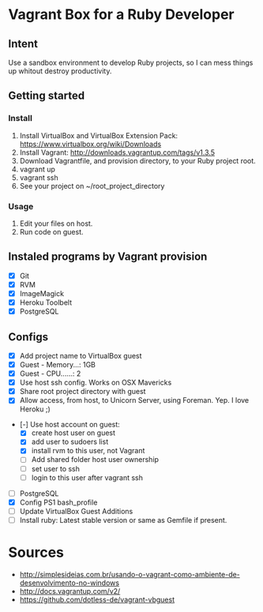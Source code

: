 # Vagrant Box for a Ruby Developer

## Intent

Use a sandbox environment to develop Ruby projects, so I can mess things up whitout destroy productivity.

## Getting started

### Install

 1. Install VirtualBox and VirtualBox Extension Pack: https://www.virtualbox.org/wiki/Downloads
 1. Install Vagrant: http://downloads.vagrantup.com/tags/v1.3.5
 1. Download Vagrantfile, and provision directory, to your Ruby project root.
 1. vagrant up
 1. vagrant ssh
 1. See your project on ~/root_project_directory

### Usage

 1. Edit your files on host.
 1. Run code on guest.


## Instaled programs by Vagrant provision

 - [x] Git
 - [x] RVM
 - [x] ImageMagick
 - [x] Heroku Toolbelt
 - [x] PostgreSQL

## Configs

 - [x] Add project name to VirtualBox guest
 - [x] Guest - Memory...: 1GB
 - [x] Guest - CPU......: 2
 - [x] Use host ssh config. Works on OSX Mavericks
 - [x] Share root project directory with guest
 - [x] Allow access, from host, to Unicorn Server, using Foreman. Yep. I love Heroku ;)
 - [-] Use host account on guest:
   - [x] create host user on guest
   - [x] add user to sudoers list
   - [x] install rvm to this user, not Vagrant
   - [ ] Add shared folder host user ownership
   - [ ] set user to ssh
   - [ ] login to this user after vagrant ssh
 - [ ] PostgreSQL
 - [x] Config PS1 bash_profile
 - [ ] Update VirtualBox Guest Additions
 - [ ] Install ruby: Latest stable version or same as Gemfile if present.

# Sources
 - http://simplesideias.com.br/usando-o-vagrant-como-ambiente-de-desenvolvimento-no-windows
 - http://docs.vagrantup.com/v2/
 - https://github.com/dotless-de/vagrant-vbguest

